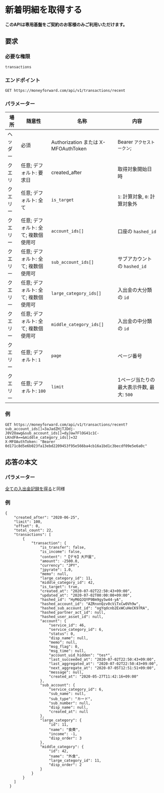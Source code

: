 # 新着明細を取得する
**このAPIは専用基盤をご契約のお客様のみご利用いただけます。**

## 要求

### 必要な権限

`transactions`

### エンドポイント

```
GET https://moneyforward.com/api/v1/transactions/recent
```

### パラメーター

| 場所 | 随意性 | 名称 | 内容 |
| --- | --- | --- | --- |
| ヘッダー | 必須 | Authorization または X-MFOAuthToken | Bearer `アクセストークン`;  |
| クエリ | 任意; デフォルト: 要求日 | created_after | 取得対象開始日時 |
| クエリー | 任意; デフォルト: 全て | `is_target` | `1`: 計算対象, `0`: 計算対象外 |
| クエリー | 任意; デフォルト: 全て; 複数個使用可 | `account_ids[]` | 口座の `hashed_id` |
| クエリー | 任意; デフォルト: 全て; 複数個使用可 | `sub_account_ids[]` | サブアカウントの `hashed_id` |
| クエリー | 任意; デフォルト: 全て; 複数個使用可 | `large_category_ids[]` | 入出金の大分類の `id` |
| クエリー | 任意; デフォルト: 全て; 複数個使用可 | `middle_category_ids[]` | 入出金の中分類の `id` |
| クエリー | 任意; デフォルト: `1` | `page` | ページ番号 |
| クエリー | 任意; デフォルト: `100` | `limit` | 1ページ当たりの最大表示件数, 最大: `500` |

### 例

```
GET https://moneyforward.com/api/v1/transactions/recent?sub_account_ids[]=3aJadZHjTJDdj-J0V2Oawg&sub_account_ids[]=dyJaw7FlOG41c1C-LKndFA==&middle_category_ids[]=32
X-MFOAuthToken: "Bearer 0d171c8d5e6b023fa13ebd2209453f95e566ba4cb16a1bd1c3becdf09e5e6a0c"
```

## 応答の本文
### パラメーター

[全ての入出金記録を得る](https://github.com/moneyforward/api-doc/blob/master/transactions_index.md#%E3%83%91%E3%83%A9%E3%83%A1%E3%83%BC%E3%82%BF%E3%83%BC-1)と同様

### 例

```
{
    "created_after": "2020-06-25",
    "limit": 100,
    "offset": 0,
    "total_count": 22,
    "transactions": [
        {
            "transaction": {
                "is_transfer": false,
                "is_income": false,
                "content": "【デモ】大戸屋",
                "amount": -2500.0,
                "currency": "JPY",
                "jpyrate": 1.0,
                "memo": null,
                "large_category_id": 11,
                "middle_category_id": 42,
                "is_target": true,
                "created_at": "2020-07-02T22:50:43+09:00",
                "updated_at": "2020-07-02T00:00:00+09:00",
                "hashed_id": "HyM6QJQYP9Bm9gy5w44-yA",
                "hashed_account_id": "AZRnxnQzv0cViTxCw0Vh9w",
                "hashed_sub_account_id": "ogYqdcnb2ExWCuHeCK97RA",
                "hashed_partner_act_id": null,
                "hashed_user_asset_id": null,
                "account": {
                    "service_id": 46,
                    "service_category_id": 6,
                    "status": 0,
                    "disp_name": null,
                    "memo": null,
                    "msg_flag": 0,
                    "msg_time": null,
                    "account_uid_hidden": "tes*",
                    "last_succeeded_at": "2020-07-02T22:50:43+09:00",
                    "last_aggregated_at": "2020-07-02T22:50:43+09:00",
                    "next_aggregate_at": "2020-07-05T12:51:51+09:00",
                    "message": null,
                    "created_at": "2020-05-27T11:42:16+09:00"
                },
                "sub_account": {
                    "service_category_id": 6,
                    "sub_name": null,
                    "sub_type": "カード",
                    "sub_number": null,
                    "disp_name": null,
                    "created_at": null
                },
                "large_category": {
                    "id": 11,
                    "name": "食費",
                    "income": -1,
                    "disp_order": 3
                },
                "middle_category": {
                    "id": 42,
                    "name": "外食",
                    "large_category_id": 11,
                    "disp_order": 2
                }
            }
        }
    ]
  }    
```
